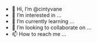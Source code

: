 - 👋 Hi, I’m @cintyvane
- 👀 I’m interested in ...
- 🌱 I’m currently learning ...
- 💞️ I’m looking to collaborate on ...
- 📫 How to reach me ...

<!---
cintyvane/cintyvane is a ✨ special ✨ repository because its `README.md` (this file) appears on your GitHub profile.
You can click the Preview link to take a look at your changes.
--->
